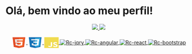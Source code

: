
# Olá, bem vindo ao meu perfil!

<div align="center">
  <a href="https://github.com/Roberto230">
  <img height="150em" src="https://github-readme-stats.vercel.app/api?username=roberto230&show_icons=true&theme=dracula&include_all_commits=true&count_private=true"/>
  <img height="150em" src="https://github-readme-stats.vercel.app/api/top-langs/?username=roberto230&layout=compact&langs_count=7&theme=dracula"/>
</div>
<div align="center" style="display: inline_block"><br>
  <img align="center" alt="Rc-HTML" height="30" width="40" src="https://raw.githubusercontent.com/devicons/devicon/master/icons/html5/html5-original.svg">
  <img align="center" alt="Rc-CSS" height="30" width="40" src="https://raw.githubusercontent.com/devicons/devicon/master/icons/css3/css3-original.svg">
  <img align="center" alt="Rc-Js" height="30" width="40" src="https://raw.githubusercontent.com/devicons/devicon/master/icons/javascript/javascript-plain.svg">
  <img align="center" alt="Rc-jqry" height="30" width="40" src="https://cdn.jsdelivr.net/gh/devicons/devicon/icons/jquery/jquery-original.svg" />
  <img align="center" alt="Rc-angular" height="30" width="40"src="https://cdn.jsdelivr.net/gh/devicons/devicon/icons/angularjs/angularjs-original.svg" />
  <img align="center" alt="Rc-react" height="40" width="40"src="https://logospng.org/download/react/logo-react-1024.png" />
  <img align="center" alt="Rc-bootstrap" height="30" width="40"src="https://brandlogos.net/wp-content/uploads/2021/09/bootstrap-logo.png" />
</div>
